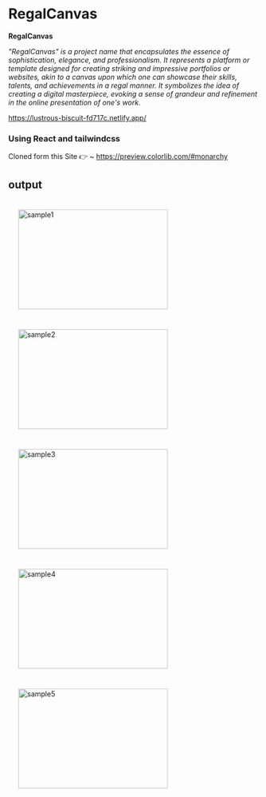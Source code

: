 
# RegalCanvas
**RegalCanvas**

*"RegalCanvas" is a project name that encapsulates the essence of sophistication, elegance, and professionalism. It represents a platform or template designed for creating striking and impressive portfolios or websites, akin to a canvas upon which one can showcase their skills, talents, and achievements in a regal manner. It symbolizes the idea of creating a digital masterpiece, evoking a sense of grandeur and refinement in the online presentation of one's work.*

https://lustrous-biscuit-fd717c.netlify.app/

### Using React and tailwindcss
 Cloned form this Site 👉 ~ https://preview.colorlib.com/#monarchy
## output
<div style="margin-bottom: 20px;">
  <img style="margin: 20px;" src="https://github.com/SolomonMuhyeY/E-CommerceWebsite-react/assets/132606059/0d835804-e959-410c-8d85-da77edb39203" alt="sample1" width="300" height="200">
  <img style="margin: 20px;"  src="https://github.com/SolomonMuhyeY/E-CommerceWebsite-react/assets/132606059/0317a1df-3749-46f0-be2b-f608b1eed9b8" alt="sample2" width="300" height="200">
  <img style="margin: 20px;"  src="https://github.com/SolomonMuhyeY/E-CommerceWebsite-react/assets/132606059/2ef77174-1bb0-4f14-b9f4-c0baa260b875" alt="sample3" width="300" height="200">
  <img style="margin: 20px;"  src="https://github.com/SolomonMuhyeY/E-CommerceWebsite-react/assets/132606059/2b77f98f-513a-46ec-ba8f-874d11f4f1a7" alt="sample4" width="300" height="200">
  <img style="margin: 20px;"  src="https://github.com/SolomonMuhyeY/E-CommerceWebsite-react/assets/132606059/19171472-b3b5-4b2d-9d54-f32c84fc6112" alt="sample5" width="300" height="200">
</div>

